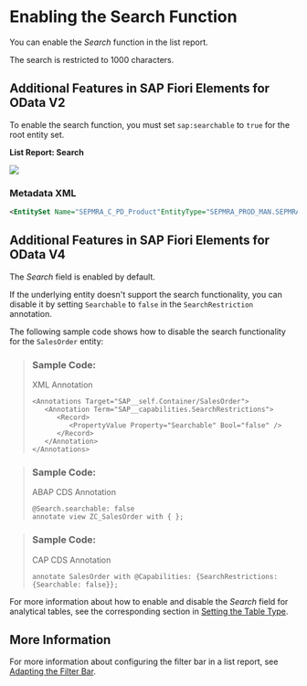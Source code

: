 <!-- loio3cdebeebb04b4205908140242c9d6817 -->

# Enabling the Search Function

You can enable the *Search* function in the list report.

The search is restricted to 1000 characters.



<a name="loio3cdebeebb04b4205908140242c9d6817__section_rbx_2bh_psb"/>

## Additional Features in SAP Fiori Elements for OData V2

To enable the search function, you must set `sap:searchable` to `true` for the root entity set.

  
  
**List Report: Search**



![](images/ListReport_Search_8f1dc18.png)



### Metadata XML

```xml
<EntitySet Name="SEPMRA_C_PD_Product"EntityType="SEPMRA_PROD_MAN.SEPMRA_C_PD_ProductType" sap:searchable="true" sap:content-version="1"/>
```





<a name="loio3cdebeebb04b4205908140242c9d6817__section_knm_fch_psb"/>

## Additional Features in SAP Fiori Elements for OData V4

The *Search* field is enabled by default.

If the underlying entity doesn't support the search functionality, you can disable it by setting `Searchable` to `false` in the `SearchRestriction` annotation.

The following sample code shows how to disable the search functionality for the `SalesOrder` entity:

> ### Sample Code:  
> XML Annotation
> 
> ```
> <Annotations Target="SAP__self.Container/SalesOrder">
>    <Annotation Term="SAP__capabilities.SearchRestrictions">
>       <Record>
>          <PropertyValue Property="Searchable" Bool="false" />
>       </Record>
>    </Annotation>
> </Annotations>
> 
> ```

> ### Sample Code:  
> ABAP CDS Annotation
> 
> ```
> @Search.searchable: false
> annotate view ZC_SalesOrder with { };
> 
> ```

> ### Sample Code:  
> CAP CDS Annotation
> 
> ```
> annotate SalesOrder with @Capabilities: {SearchRestrictions: {Searchable: false}};
> ```

For more information about how to enable and disable the *Search* field for analytical tables, see the corresponding section in [Setting the Table Type](setting-the-table-type-7f844f1.md).



<a name="loio3cdebeebb04b4205908140242c9d6817__section_q5w_tgf_nmb"/>

## More Information

For more information about configuring the filter bar in a list report, see [Adapting the Filter Bar](adapting-the-filter-bar-609c39a.md).

